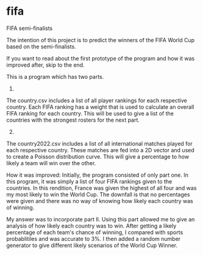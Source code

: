 # fifa
FIFA semi-finalists

The intention of this project is to predict the winners of the FIFA World Cup based on the semi-finalists. 

If you want to read about the first prototype of the program and how it was improved after, skip to the end.

This is a program which has two parts. 

1. 
The country.csv includes a list of all player rankings for each respective country. Each FIFA ranking has a 
weight that is used to calculate an overall FIFA ranking for each country. This will be used to give a list of 
the countries with the strongest rosters for the next part. 

2. 
The country2022.csv includes a list of all international matches played for each respective country. These 
matches are fed into a 2D vector and used to create a Poisson distribution curve. This will give a percentage
to how likely a team will win over the other.  

How it was improved:
Initially, the program consisted of only part one. In this program, it was simply a list of four FIFA rankings
given to the countries. In this rendition, France was given the highest of all four and was my most likely to 
win the World Cup. The downfall is that no percentages were given and there was no way of knowing how 
likely each country was of winning.

My answer was to incorporate part II. Using this part allowed me to give an analysis of how likely each 
country was to win. After getting a likely percentage of each team's chance of winning, I compared with sports
probablitiles and was accurate to 3%. I then added a random number generator to give different likely scenarios
of the World Cup Winner.
